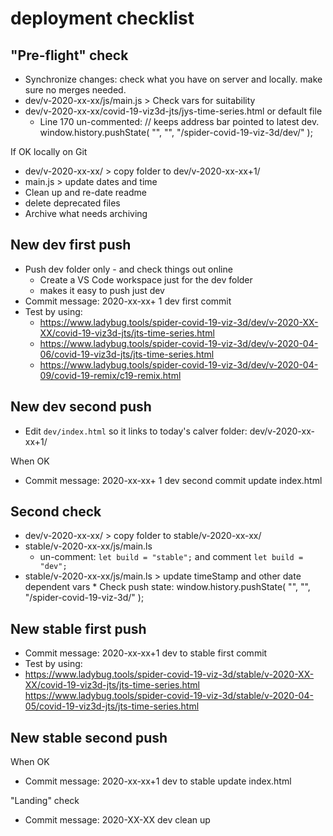 
# deployment checklist


## "Pre-flight" check

* Synchronize changes: check what you have on server and locally. make sure no merges needed.
* dev/v-2020-xx-xx/js/main.js > Check vars for suitability
* dev/v-2020-xx-xx/covid-19-viz3d-jts/jys-time-series.html or default file
	* Line 170 un-commented:
	// keeps address bar pointed to latest dev.
	window.history.pushState( "", "", "/spider-covid-19-viz-3d/dev/" );

If OK locally on Git

* dev/v-2020-xx-xx/ > copy folder to dev/v-2020-xx-xx+1/
* main.js > update dates and time
* Clean up and re-date readme
* delete deprecated files
* Archive what needs archiving



## New dev first push

* Push dev folder only - and check things out online
	* Create a VS Code workspace just for the dev folder
	* makes it easy to push just dev
* Commit message: 2020-xx-xx+ 1 dev first commit
* Test by using:
	* https://www.ladybug.tools/spider-covid-19-viz-3d/dev/v-2020-XX-XX/covid-19-viz3d-jts/jts-time-series.html
	* https://www.ladybug.tools/spider-covid-19-viz-3d/dev/v-2020-04-06/covid-19-viz3d-jts/jts-time-series.html
	* https://www.ladybug.tools/spider-covid-19-viz-3d/dev/v-2020-04-09/covid-19-remix/c19-remix.html

## New dev second push

* Edit ```dev/index.html``` so it links to today's calver folder: dev/v-2020-xx-xx+1/

When OK

* Commit message: 2020-xx-xx+ 1 dev second commit update index.html


## Second check

* dev/v-2020-xx-xx/ > copy folder to stable/v-2020-xx-xx/
* stable/v-2020-xx-xx/js/main.ls
	* un-comment: ```let build = "stable";``` and comment ```let build = "dev";```
* stable/v-2020-xx-xx/js/main.ls > update timeStamp and other date dependent vars
		* Check push state:
	window.history.pushState( "", "", "/spider-covid-19-viz-3d/" );


## New stable first push

* Commit message: 2020-xx-xx+1 dev to stable first commit
* Test by using:
*  https://www.ladybug.tools/spider-covid-19-viz-3d/stable/v-2020-XX-XX/covid-19-viz3d-jts/jts-time-series.html
 https://www.ladybug.tools/spider-covid-19-viz-3d/stable/v-2020-04-05/covid-19-viz3d-jts/jts-time-series.html

## New stable second push

When OK

* Commit message: 2020-xx-xx+1 dev to stable update index.html

"Landing" check


* Commit message: 2020-XX-XX dev clean up
